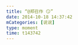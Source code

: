 ```yaml
---
title: “@郑召作 😏”
date: 2014-10-18 14:37:42
mCategories: [说说]
type: moment
time: t143742
---
```


<div id="pics-20141018143742"></div>

<script src="/lib/moment/pics.js"></script>
<script>
var data = [
    {"link": "2014-10-18_000000.webp", "type": "shuoshuo"}
];
picsRender(data, "pics-20141018143742");
</script>
